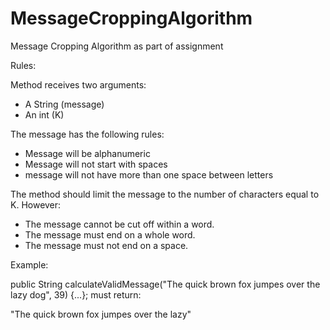 # MessageCroppingAlgorithm
Message Cropping Algorithm as part of assignment

Rules:

Method receives two arguments:
- A String (message)
- An int (K)

The message has the following rules:
- Message will be alphanumeric
- Message will not start with spaces
- message will not have more than one space between letters


The method should limit the message to the number of characters equal to K. However:
- The message cannot be cut off within a word. 
- The message must end on a whole word. 
- The message must not end on a space.

Example: 

public String calculateValidMessage("The quick brown fox jumpes over the lazy dog", 39) {...}; must return:

 "The quick brown fox jumpes over the lazy"